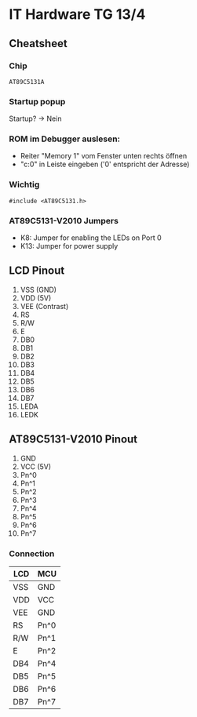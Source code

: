 # IT Hardware TG 13/4
## Cheatsheet
### Chip

    AT89C5131A

### Startup popup
Startup? -> Nein

### ROM im Debugger auslesen:

* Reiter "Memory 1" vom Fenster unten rechts öffnen
* "c:0" in Leiste eingeben ('0' entspricht der Adresse)

### Wichtig
`#include <AT89C5131.h>`

### AT89C5131-V2010 Jumpers
* K8: Jumper for enabling the LEDs on Port 0
* K13: Jumper for power supply

## LCD Pinout

1. VSS (GND)
2. VDD (5V)
3. VEE (Contrast)
4. RS 
5. R/W
6. E
7. DB0
8. DB1
9. DB2
10. DB3
11. DB4
12. DB5
13. DB6
14. DB7
15. LEDA
16. LEDK

## AT89C5131-V2010 Pinout
1. GND
2. VCC (5V)
3. Pn^0
4. Pn^1
5. Pn^2
6. Pn^3
7. Pn^4
8. Pn^5
9. Pn^6
10. Pn^7


### Connection
| LCD | MCU |
|-----|-----|
|VSS|GND|
|VDD|VCC|
|VEE|GND|
|RS|Pn^0|
|R/W|Pn^1|
|E|Pn^2|
|DB4|Pn^4|
|DB5|Pn^5|
|DB6|Pn^6|
|DB7|Pn^7|

